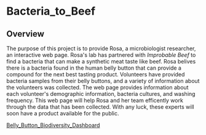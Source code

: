 # Bacteria_to_Beef

## Overview

The purpose of this project is to provide Rosa, a microbiologist researcher, an interactive web page. Rosa's lab has partnered with *Improbable Beef* to find a bacteria that can make a synthetic meat taste like beef. Rosa belives there is a bacteria found in the human belly button that can provide a compound for the next best tasting product. Volunteers have provided bacteria samples from their belly buttons, and a variety of information about the volunteers was collected. The web page provides information about each volunteer's demographic information, bacteria cultures, and washing frequency. This web page will help Rosa and her team efficently work through the data that has been collected. With any luck, these experts will soon have a product available for the public.

[Belly_Button_Biodiversity_Dashboard](https://kylecaulkins.github.io/Bacteria_to_Beef/)
